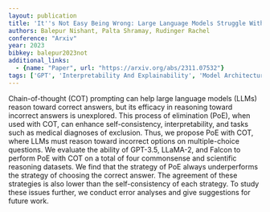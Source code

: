 ```yaml
---
layout: publication
title: 'It''s Not Easy Being Wrong: Large Language Models Struggle With Process Of Elimination Reasoning'
authors: Balepur Nishant, Palta Shramay, Rudinger Rachel
conference: "Arxiv"
year: 2023
bibkey: balepur2023not
additional_links:
  - {name: "Paper", url: "https://arxiv.org/abs/2311.07532"}
tags: ['GPT', 'Interpretability And Explainability', 'Model Architecture', 'Prompting', 'Uncategorized']
---
```

Chain-of-thought (COT) prompting can help large language models (LLMs) reason toward correct answers, but its efficacy in reasoning toward incorrect answers is unexplored. This process of elimination (PoE), when used with COT, can enhance self-consistency, interpretability, and tasks such as medical diagnoses of exclusion. Thus, we propose PoE with COT, where LLMs must reason toward incorrect options on multiple-choice questions. We evaluate the ability of GPT-3.5, LLaMA-2, and Falcon to perform PoE with COT on a total of four commonsense and scientific reasoning datasets. We find that the strategy of PoE always underperforms the strategy of choosing the correct answer. The agreement of these strategies is also lower than the self-consistency of each strategy. To study these issues further, we conduct error analyses and give suggestions for future work.
